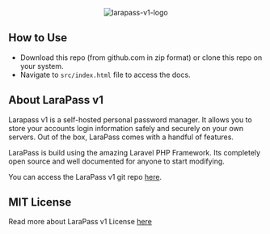 <p align="center"><img src="https://larapass.net/assets/images/v1_logo.png" alt="larapass-v1-logo"></p>

## How to Use

+ Download this repo (from github.com in zip format) or clone this repo on your system.
+ Navigate to `src/index.html` file to access the docs.

## About LaraPass v1

Larapass v1 is a self-hosted personal password manager. It allows you to store your accounts login information safely and securely on your own servers. Out of the box, LaraPass comes with a handful of features.

LaraPass is build using the amazing Laravel PHP Framework. Its completely open source and well documented for anyone to start modifying.

You can access the LaraPass v1 git repo [here](https://github.com/larapass/larapass-v1).

## MIT License

Read more about LaraPass v1 License [here](LICENSE.md)
